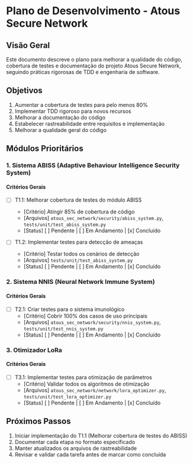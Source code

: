 # Plano de Desenvolvimento - Atous Secure Network

## Visão Geral
Este documento descreve o plano para melhorar a qualidade do código, cobertura de testes e documentação do projeto Atous Secure Network, seguindo práticas rigorosas de TDD e engenharia de software.

## Objetivos
1. Aumentar a cobertura de testes para pelo menos 80%
2. Implementar TDD rigoroso para novos recursos
3. Melhorar a documentação do código
4. Estabelecer rastreabilidade entre requisitos e implementação
5. Melhorar a qualidade geral do código

## Módulos Prioritários

### 1. Sistema ABISS (Adaptive Behaviour Intelligence Security System)
#### Critérios Gerais
- [ ] T1.1: Melhorar cobertura de testes do módulo ABISS
  - [Critério] Atingir 85% de cobertura de código
  - [Arquivos] `atous_sec_network/security/abiss_system.py`, `tests/unit/test_abiss_system.py`
  - [Status] [ ] Pendente | [ ] Em Andamento | [x] Concluído

- [ ] T1.2: Implementar testes para detecção de ameaças
  - [Critério] Testar todos os cenários de detecção
  - [Arquivos] `tests/unit/test_abiss_system.py`
  - [Status] [ ] Pendente | [ ] Em Andamento | [x] Concluído

### 2. Sistema NNIS (Neural Network Immune System)
#### Critérios Gerais
- [ ] T2.1: Criar testes para o sistema imunológico
  - [Critério] Cobrir 100% dos casos de uso principais
  - [Arquivos] `atous_sec_network/security/nnis_system.py`, `tests/unit/test_nnis_system.py`
  - [Status] [ ] Pendente | [ ] Em Andamento | [x] Concluído

### 3. Otimizador LoRa
#### Critérios Gerais
- [ ] T3.1: Implementar testes para otimização de parâmetros
  - [Critério] Validar todos os algoritmos de otimização
  - [Arquivos] `atous_sec_network/network/lora_optimizer.py`, `tests/unit/test_lora_optimizer.py`
  - [Status] [ ] Pendente | [ ] Em Andamento | [x] Concluído

## Próximos Passos
1. Iniciar implementação do T1.1 (Melhorar cobertura de testes do ABISS)
2. Documentar cada etapa no formato especificado
3. Manter atualizados os arquivos de rastreabilidade
4. Revisar e validar cada tarefa antes de marcar como concluída
